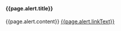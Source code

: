 
<div class="usa-alert usa-alert--error" role="alert">
  <div class="usa-alert__body">
    <h4 class="usa-alert__heading">{{page.alert.title}}</h4>
    <p class="usa-alert__text">
      {{page.alert.content}}
      <a class="usa-link" href="{{page.alert.link}}">{{page.alert.linkText}}</a>
    </p>
  </div>
</div>